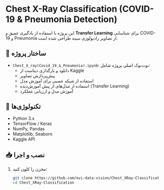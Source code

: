 # Chest X-Ray Classification (COVID-19 & Pneumonia Detection)

این پروژه با استفاده از یادگیری عمیق و **Transfer Learning** برای شناسایی COVID-19 و Pneumonia از تصاویر رادیولوژی سینه طراحی شده است.

## 📂 ساختار پروژه
- `Chest_X_ray(Covid_19_&_Pneumonia).ipynb`: نوت‌بوک اصلی پروژه شامل:
  - دانلود و بارگذاری دیتاست از Kaggle
  - پیش‌پردازش تصاویر
  - استفاده از شبکه عصبی برای آموزش مدل 
  - استفاده از مدل‌های از پیش آموزش‌دیده (Transfer Learning)
  - آموزش مدل و ارزیابی عملکرد

## 🧰 تکنولوژی‌ها
- Python 3.x
- TensorFlow / Keras
- NumPy, Pandas
- Matplotlib, Seaborn
- Kaggle API

## 📥 نصب و اجرا
1. مخزن را کلون کنید:
   ```bash
   git clone https://github.com/evi-data-vision/Chest_XRay-Classification.git
   cd Chest_XRay-Classification
